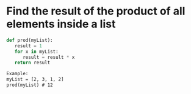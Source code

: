 # Find the result of the product of all elements inside a list

```py
def prod(myList):
   result = 1
   for x in myList:
      result = result * x
   return result
```
```txt
Example:
myList = [2, 3, 1, 2]
prod(myList) # 12
```
